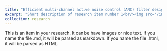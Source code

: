 ```yaml
---
title: "Efficient multi-channel active noise control (ANC) filter design"
excerpt: "Short description of research item number 1<br/><img src='/images/fig_ANC_cover.png' style='width: 200px; height: auto;'>"
collection: research
---
```


This is an item in your research. It can be have images or nice text. If you name the file .md, it will be parsed as markdown. If you name the file .html, it will be parsed as HTML. 
